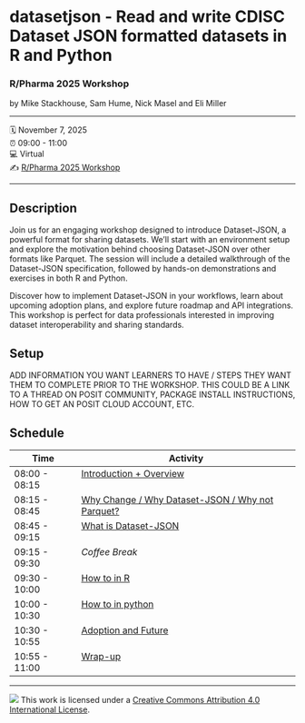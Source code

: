 
# datasetjson - Read and write CDISC Dataset JSON formatted datasets in R and Python

### R/Pharma 2025 Workshop

by Mike Stackhouse, Sam Hume, Nick Masel and Eli Miller

------------------------------------------------------------------------

:spiral_calendar: November 7, 2025  
:alarm_clock: 09:00 - 11:00  
:computer: Virtual  
:writing_hand: [R/Pharma 2025
Workshop](https://rinpharma.com/docs/RPH2025/)

------------------------------------------------------------------------

## Description

Join us for an engaging workshop designed to introduce Dataset-JSON, a
powerful format for sharing datasets. We’ll start with an environment
setup and explore the motivation behind choosing Dataset-JSON over other
formats like Parquet. The session will include a detailed walkthrough of
the Dataset-JSON specification, followed by hands-on demonstrations and
exercises in both R and Python.

Discover how to implement Dataset-JSON in your workflows, learn about
upcoming adoption plans, and explore future roadmap and API
integrations. This workshop is perfect for data professionals interested
in improving dataset interoperability and sharing standards.

## Setup

ADD INFORMATION YOU WANT LEARNERS TO HAVE / STEPS THEY WANT THEM TO
COMPLETE PRIOR TO THE WORKSHOP. THIS COULD BE A LINK TO A THREAD ON
POSIT COMMUNITY, PACKAGE INSTALL INSTRUCTIONS, HOW TO GET AN POSIT CLOUD
ACCOUNT, ETC.

## Schedule

<table class="gt_table" data-quarto-disable-processing="false" data-quarto-bootstrap="false">
  <thead>
    <tr class="gt_col_headings">
      <th class="gt_col_heading gt_columns_bottom_border gt_left" rowspan="1" colspan="1" scope="col" id="time"><span class='gt_from_md'><strong>Time</strong></span></th>
      <th class="gt_col_heading gt_columns_bottom_border gt_left" rowspan="1" colspan="1" scope="col" id="desc"><span class='gt_from_md'><strong>Activity</strong></span></th>
    </tr>
  </thead>
  <tbody class="gt_table_body">
    <tr><td headers="time" class="gt_row gt_left" style="vertical-align:top"><span class='gt_from_md'>08:00 - 08:15</span></td>
<td headers="desc" class="gt_row gt_left" style="vertical-align:top"><span class='gt_from_md'><a href="https://atorus-research.github.io/datasetjson_workshop/slides/01-intro/#/title-slide">Introduction + Overview</a></span></td></tr>
    <tr><td headers="time" class="gt_row gt_left" style="vertical-align:top"><span class='gt_from_md'>08:15 - 08:45</span></td>
<td headers="desc" class="gt_row gt_left" style="vertical-align:top"><span class='gt_from_md'><a href="https://atorus-research.github.io/datasetjson_workshop/slides/02-why/#/title-slide">Why Change / Why Dataset-JSON / Why not Parquet?</a></span></td></tr>
    <tr><td headers="time" class="gt_row gt_left" style="vertical-align:top"><span class='gt_from_md'>08:45 - 09:15</span></td>
<td headers="desc" class="gt_row gt_left" style="vertical-align:top"><span class='gt_from_md'><a href="https://atorus-research.github.io/datasetjson_workshop/slides/03-what/#/title-slide">What is Dataset-JSON</a></span></td></tr>
    <tr><td headers="time" class="gt_row gt_left" style="vertical-align:top"><span class='gt_from_md'>09:15 - 09:30</span></td>
<td headers="desc" class="gt_row gt_left" style="vertical-align:top"><span class='gt_from_md'><em>Coffee Break</em></span></td></tr>
    <tr><td headers="time" class="gt_row gt_left" style="vertical-align:top"><span class='gt_from_md'>09:30 - 10:00</span></td>
<td headers="desc" class="gt_row gt_left" style="vertical-align:top"><span class='gt_from_md'><a href="https://atorus-research.github.io/datasetjson_workshop/slides/04-how-r/#/title-slide">How to in R</a></span></td></tr>
    <tr><td headers="time" class="gt_row gt_left" style="vertical-align:top"><span class='gt_from_md'>10:00 - 10:30</span></td>
<td headers="desc" class="gt_row gt_left" style="vertical-align:top"><span class='gt_from_md'><a href="https://atorus-research.github.io/datasetjson_workshop/slides/05-how-pyr/#/title-slide">How to in python</a></span></td></tr>
    <tr><td headers="time" class="gt_row gt_left" style="vertical-align:top"><span class='gt_from_md'>10:30 - 10:55</span></td>
<td headers="desc" class="gt_row gt_left" style="vertical-align:top"><span class='gt_from_md'><a href="https://atorus-research.github.io/datasetjson_workshop/slides/06-future/#/title-slide">Adoption and Future</a></span></td></tr>
    <tr><td headers="time" class="gt_row gt_left" style="vertical-align:top"><span class='gt_from_md'>10:55 - 11:00</span></td>
<td headers="desc" class="gt_row gt_left" style="vertical-align:top"><span class='gt_from_md'><a href="https://atorus-research.github.io/datasetjson_workshop/slides/07-wrapup/#/title-slide">Wrap-up</a></span></td></tr>
  </tbody>
  &#10;  
</table>

------------------------------------------------------------------------

![](https://i.creativecommons.org/l/by/4.0/88x31.png) This work is
licensed under a [Creative Commons Attribution 4.0 International
License](https://creativecommons.org/licenses/by/4.0/).
